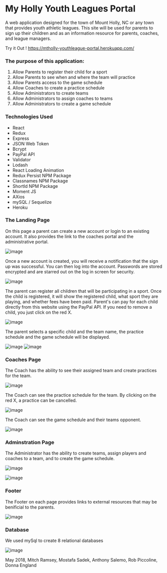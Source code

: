 # My Holly Youth Leagues Portal
A web application designed for the town of Mount Holly, NC or any town that provides youth athletic leagues. This site will be used for parents to sign up their children and as an information resource for parents, coaches, and league managers.

Try it Out !      https://mtholly-youthleague-portal.herokuapp.com/  

### The purpose of this application: 
1. Allow Parents to register their child for a sport
2. Allow Parents to see when and where the team will practice
3. Allow Parents access to the game schedule
4. Allow Coaches to create a practice schedule
5. Allow Administrators to create teams
6. Allow Administrators to assign coaches to teams
7. Allow Administrators to create a game schedule

### Technologies Used
* React
* Redux
* Express
* JSON Web Token
* Bcrypt
* PayPal API
* Validator
* Lodash
* React Loading Animation
* Redux Persist NPM Package
* Classnames NPM Package
* ShortId NPM Package
* Moment JS
* AXios
* mySQL / Sequelize
* Heroku

### The Landing Page

On this page a parent can create a new account or login to an existing account. It also provides the link to the coaches portal and the administrative portal. 

![image](https://user-images.githubusercontent.com/32331741/40692490-28827116-6380-11e8-9fa2-206842bbb42f.png)

Once a new account is created, you will receive a notification that the sign up was successful.  You can then log into the account. Passwords are stored encrypted and are starred out on the log in screen for security.  

![image](https://user-images.githubusercontent.com/32331741/40692570-9b49d040-6380-11e8-8cea-4c8bb5d9da35.png)

The parent can register all children that will be participating in a sport. Once the child is registered, it will show the registered child, what sport they are playing, and whether fees have been paid.  Parent's can pay for each child directly from this website using the PayPal API.  If you need to remove a child, you just click on the red X. 

![image](https://user-images.githubusercontent.com/32331741/40692633-ee0ba150-6380-11e8-8510-c006072e8924.png)

The parent selects a specific child and the team name, the practice schedule and the game schedule will be displayed. 

![image](https://user-images.githubusercontent.com/32331741/40731947-2e154a92-6400-11e8-83ff-4e2a6b6ec380.png)
![image](https://user-images.githubusercontent.com/32331741/40731857-fb3468ce-63ff-11e8-85e0-2f4962000751.png)


### Coaches Page

The Coach has the ability to see their assigned team and create practices for the team. 

![image](https://user-images.githubusercontent.com/32331741/40731688-97ef4202-63ff-11e8-867e-2a2cd3c3ff22.png)

The Coach can see the practice schedule for the team. By clicking on the red X, a practice can be cancelled. 

![image](https://user-images.githubusercontent.com/32331741/40744777-9a154936-6423-11e8-91a9-fde1c884504f.png)

The Coach can see the game schedule and their teams opponent.

![image](https://user-images.githubusercontent.com/32331741/40731773-c59b3c60-63ff-11e8-9d32-14ce8b6bc78d.png)


### Adminstration Page

The Administrator has the ability to create teams, assign players and coaches to a team, and to create the game schedule. 

![image](https://user-images.githubusercontent.com/32331741/40728025-34f4cb66-63f7-11e8-8974-8deb047c5208.png)  

![image](https://user-images.githubusercontent.com/32331741/40728218-9f406c5a-63f7-11e8-880b-54905b3a5092.png)

### Footer

The Footer on each page provides links to external resources that may be benificial to the parents.

![image](https://user-images.githubusercontent.com/32331741/40745796-708fc584-6426-11e8-91ab-3b7c112b171b.png)

### Database

We used mySql to create 8 relational databases

![image](https://user-images.githubusercontent.com/32331741/40730758-69de342e-63fd-11e8-95b6-9a2b12752c5e.png)



May 2018, Mitch Ramsey, Mostafa Sadek, Anthony Salemo, Rob Piccoline, Donna England
